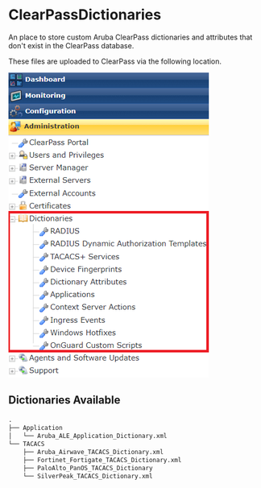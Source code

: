 # ClearPassDictionaries

An place to store custom Aruba ClearPass dictionaries and attributes that don't exist in the ClearPass database.

These files are uploaded to ClearPass via the following location.

![CPPM_Dictionary_Location](CPPMDictionaries.png)

## Dictionaries Available
```
.
├── Application
│   └── Aruba_ALE_Application_Dictionary.xml
└── TACACS
    ├── Aruba_Airwave_TACACS_Dictionary.xml
    ├── Fortinet_Fortigate_TACACS_Dictionary.xml
    ├── PaloAlto_PanOS_TACACS_Dictionary
    └── SilverPeak_TACACS_Dictionary.xml
```
